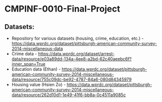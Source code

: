# CMPINF-0010-Final-Project

## Datasets:
* Repository for various datasets (housing, crime, education, etc.) - https://data.wprdc.org/dataset/pittsburgh-american-community-survey-2014-miscellaneous-data
* Crime data - https://data.wprdc.org/dataset/arrest-data/resource/e03a89dd-134a-4ee8-a2bd-62c40aeebc6f?inner_span=True
* Education data (Ethan) - https://data.wprdc.org/dataset/pittsburgh-american-community-survey-2014-miscellaneous-data/resource/755c09dc-be92-4787-84a6-080d84345979
* Housing value (Hsien Zo) - https://data.wprdc.org/dataset/pittsburgh-american-community-survey-2014-miscellaneous-data/resource/262d10d1-1e49-41f6-bb8a-0c4511a9085c
